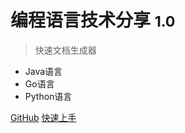 # 编程语言技术分享 <small>1.0</small>

> 快速文档生成器

- Java语言
- Go语言
- Python语言

[GitHub](https://github.com/docsifyjs/docsify/)
[快速上手](/快速上手)
